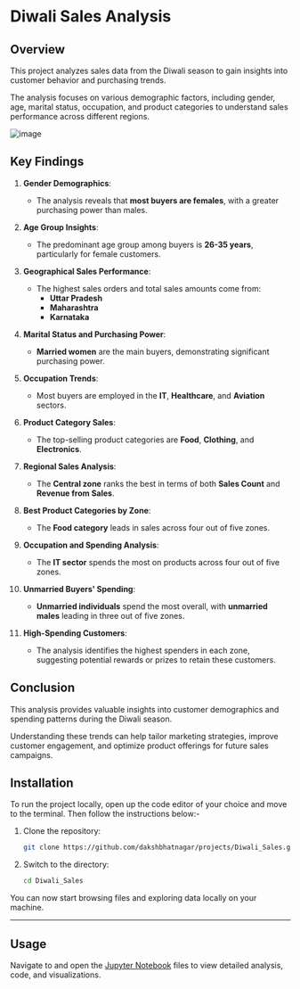 # Diwali Sales Analysis

## Overview
This project analyzes sales data from the Diwali season to gain insights into customer behavior and purchasing trends. 

The analysis focuses on various demographic factors, including gender, age, marital status, occupation, and product categories to understand sales performance across different regions.

![image](https://upload.wikimedia.org/wikipedia/commons/thumb/9/99/The_Rangoli_of_Lights.jpg/800px-The_Rangoli_of_Lights.jpg)

## Key Findings

1. **Gender Demographics**:
   - The analysis reveals that **most buyers are females**, with a greater purchasing power than males.

2. **Age Group Insights**:
   - The predominant age group among buyers is **26-35 years**, particularly for female customers.

3. **Geographical Sales Performance**:
   - The highest sales orders and total sales amounts come from:
     - **Uttar Pradesh**
     - **Maharashtra**
     - **Karnataka**

4. **Marital Status and Purchasing Power**:
   - **Married women** are the main buyers, demonstrating significant purchasing power.

5. **Occupation Trends**:
   - Most buyers are employed in the **IT**, **Healthcare**, and **Aviation** sectors.

6. **Product Category Sales**:
   - The top-selling product categories are **Food**, **Clothing**, and **Electronics**.

7. **Regional Sales Analysis**:
   - The **Central zone** ranks the best in terms of both **Sales Count** and **Revenue from Sales**.

8. **Best Product Categories by Zone**:
   - The **Food category** leads in sales across four out of five zones.

9. **Occupation and Spending Analysis**:
   - The **IT sector** spends the most on products across four out of five zones.

10. **Unmarried Buyers' Spending**:
    - **Unmarried individuals** spend the most overall, with **unmarried males** leading in three out of five zones.

11. **High-Spending Customers**:
    - The analysis identifies the highest spenders in each zone, suggesting potential rewards or prizes to retain these customers.

## Conclusion
This analysis provides valuable insights into customer demographics and spending patterns during the Diwali season. 

Understanding these trends can help tailor marketing strategies, improve customer engagement, and optimize product offerings for future sales campaigns.

## Installation

To run the project locally, open up the code editor of your choice and move to the terminal. Then follow the instructions below:-

1. Clone the repository:

   ```bash
   git clone https://github.com/dakshbhatnagar/projects/Diwali_Sales.git
   ```

2. Switch to the directory:
   ```bash
   cd Diwali_Sales
   ```

You can now start browsing files and exploring data locally on your machine.
   
---
## Usage

Navigate to and open the [Jupyter Notebook](/Diwali_Sales/Analysis.ipynb) files to view detailed analysis, code, and visualizations.